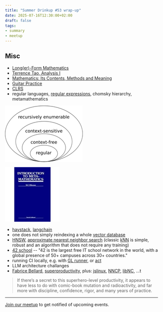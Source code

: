 ```yaml
---
title: "Summer Drinkup #53 wrap-up"
date: 2025-07-16T12:30:00+02:00
draft: false
tags:
- summary
- meetup
---
```


## Misc

* [Long(er)-Form Mathematics](https://longformmath.com/)
* [Terrence Tao, Analysis I](https://www.google.com/search?q=terrence+tao+analysis)
* [Mathematics: Its Contents, Methods and Meaning](https://archive.org/details/MathematicsItsContentsMethodsAndMeaningVol3)
* [Guitar Practice](https://www.captrice.io/)
* [CLRS](https://www.betterworldbooks.com/search/results?q=%22Introduction%20to%20Algorithms%22%20cormen)
* regular languages, [regular expressions](https://stackoverflow.com/q/1732348/89391), chomsky hierarchy, metamathematics

[![](/images/640px-Chomsky-hierarchy-s.svg.png)](https://en.wikipedia.org/wiki/Chomsky_hierarchy)

[![](/images/6691437-M.jpg)](https://en.wikipedia.org/wiki/Stephen_Cole_Kleene)

* [haystack](https://haystack.deepset.ai/), [langchain](https://www.langchain.com/)
* one does not simply reindexing a whole [vector database](https://en.wikipedia.org/wiki/Vector_database)
* [HNSW](https://en.wikipedia.org/wiki/Hierarchical_navigable_small_world), [approximate nearest neighbor search](https://en.wikipedia.org/wiki/Nearest_neighbor_search#Approximation_methods) (classic [kNN](https://en.wikipedia.org/wiki/K-nearest_neighbors_algorithm)
is simple, robust and an algorithm that does not require any training)
* [42 school](https://www.42network.org/) -- "42 is the largest free IT school network in the world, with a global presence of 50+ campuses across 30+ countries."
* running CI locally, e.g. with [GL runner](https://docs.gitlab.com/runner/install/), or [act](https://github.com/nektos/act)
* LLM architecture challanges
* [Fabrice Bellard](https://en.wikipedia.org/wiki/Fabrice_Bellard),
  [superproductivity](http://web.archive.org/web/20121006002711/http://blog.smartbear.com/software-quality/bid/167059/Fabrice-Bellard-Portrait-of-a-Superproductive-Programmer),
plus: [jslinux](https://bellard.org/jslinux/), [NNCP](https://bellard.org/nncp/), [libNC](https://bellard.org/libnc/), ...t

> If there’s a secret to this superhero-level productivity, it appears to have
> less to do with comic-book mutation and radioactivity, and far more with
> discipline, confidence, rigor, and many years of practice.

----

[Join our meetup](https://www.meetup.com/de-DE/leipzig-golang/) to get notified of upcoming events.
